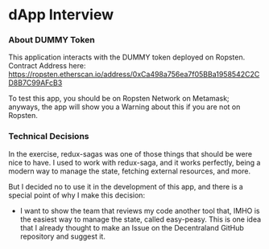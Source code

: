 # dApp Interview

### About DUMMY Token
This application interacts with the DUMMY token deployed on Ropsten.
Contract Address here:
https://ropsten.etherscan.io/address/0xCa498a756ea7f05BBa1958542C2CD8B7C99AFcB3

To test this app, you should be on Ropsten Network on Metamask; anyways, the app will show you a Warning about this if you are not on Ropsten. 

### Technical Decisions
In the exercise, redux-sagas was one of those things that should be were nice to have.
I used to work with redux-saga, and it works perfectly, being a modern way to manage the state, fetching external resources, and more.

But I decided no to use it in the development of this app, and there is a special point of why I make this decision: 

- I want to show the team that reviews my code another tool that, IMHO is the easiest way to manage the state, called easy-peasy. This is one idea that I already thought to make an Issue on the Decentraland GitHub repository and suggest it.

